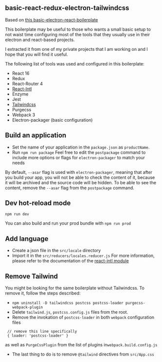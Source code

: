 ## basic-react-redux-electron-tailwindcss 

Based on [this basic-electron-react-boilerplate](https://github.com/pbarbiero/basic-electron-react-boilerplate)

This boilerplate may be useful to those who wants a small basic setup to not waist time configuring most of the tools that they usually use in their electron and react-based projects.

I extracted it from one of my private projects that I am working on and I hope that you will find it useful.

The following list of tools was used and configured in this boilerplate:
- React 16
- Redux
- React-Router 4
- [React-Intl](https://github.com/yahoo/react-intl#react-intl)
- Enzyme
- Jest
- [Tailwindcss](https://tailwindcss.com/)
- Purgecss
- Webpack 3
- Electron-packager (basic configuration)


## Build an application
- Set the name of your application in the `package.json` as `productName`.
- Run `npm run package`
Feel free to edit the `postpackage` command to include more options or flags for `electron-packager` to match your needs

By default, `--asar` flag is used with `electron-packager`, meaning that after you build your app, you will not be able to check the content of it, because it will be archived and the source code will be hidden. To be able to see the content, remove the `--asar` flag from the `postpackage` command.

## Dev hot-reload mode
`npm run dev`

You can also build and run your prod bundle with `npm run prod`

## Add language
- Create a json file in the `src/locale` directory
- Import it in the `src/reducers/locales.reducer.js`
For more information, please refer to the documentation of the [react-intl module](https://github.com/yahoo/react-intl#react-intl)

## Remove Tailwind
You might be looking for the same boilerplate without Tailwindcss.
To remove it, follow the steps described:
- `npm uninstall -D tailwindcss postcss postcss-loader purgecss-webpack-plugin`
- Delete `tailwind.js`, `postcss.config.js` files from the root.
- Remove the invokation of `postcss-loader` in both `webpack` configuration files
```
 // remove this line specifically
 { loader: 'postcss-loader' }
```
as well as `PurgeCssPlugin` from the list of plugins in`webpack.build.config.js`
- The last thing to do is to remove `@tailwind` directives from `src/App.css`
